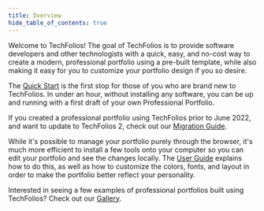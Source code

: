 ```yaml
---
title: Overview
hide_table_of_contents: true
---
```


Welcome to TechFolios!  The goal of TechFolios is to provide software developers and other technologists with a quick, easy, and no-cost way to create a modern, professional portfolio using a pre-built template, while also making it easy for you to customize your portfolio design if you so desire. 

The [Quick Start](quick-start/overview) is the first stop for those of you who are brand new to TechFolios. In under an hour, without installing any software, you can be up and running with a first draft of your own Professional Portfolio. 

If you created a professional portfolio using TechFolios prior to June 2022, and want to update to TechFolios 2, check out our [Migration Guide](user-guide/v2-migration).

While it's possible to manage your portfolio purely through the browser, it's much more efficient to install a few tools onto your computer so you can edit your portfolio and see the changes locally. The [User Guide](user-guide/overview) explains how to do this, as well as how to customize the colors, fonts, and layout in order to make the portfolio better reflect your personality.

Interested in seeing a few examples of professional portfolios built using TechFolios? Check out our [Gallery](gallery).

